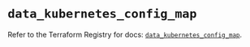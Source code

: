 # `data_kubernetes_config_map`

Refer to the Terraform Registry for docs: [`data_kubernetes_config_map`](https://registry.terraform.io/providers/hashicorp/kubernetes/2.29.0/docs/data-sources/config_map).
